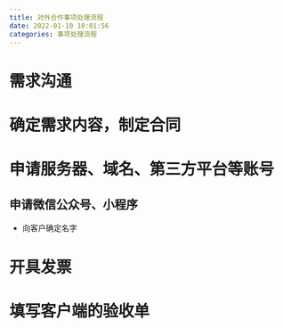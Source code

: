 ```yaml
---
title: 对外合作事项处理流程
date: 2022-01-10 10:01:56
categories: 事项处理流程
---
```


# 需求沟通

# 确定需求内容，制定合同

# 申请服务器、域名、第三方平台等账号
## 申请微信公众号、小程序
- 向客户确定名字

# 开具发票


# 填写客户端的验收单

